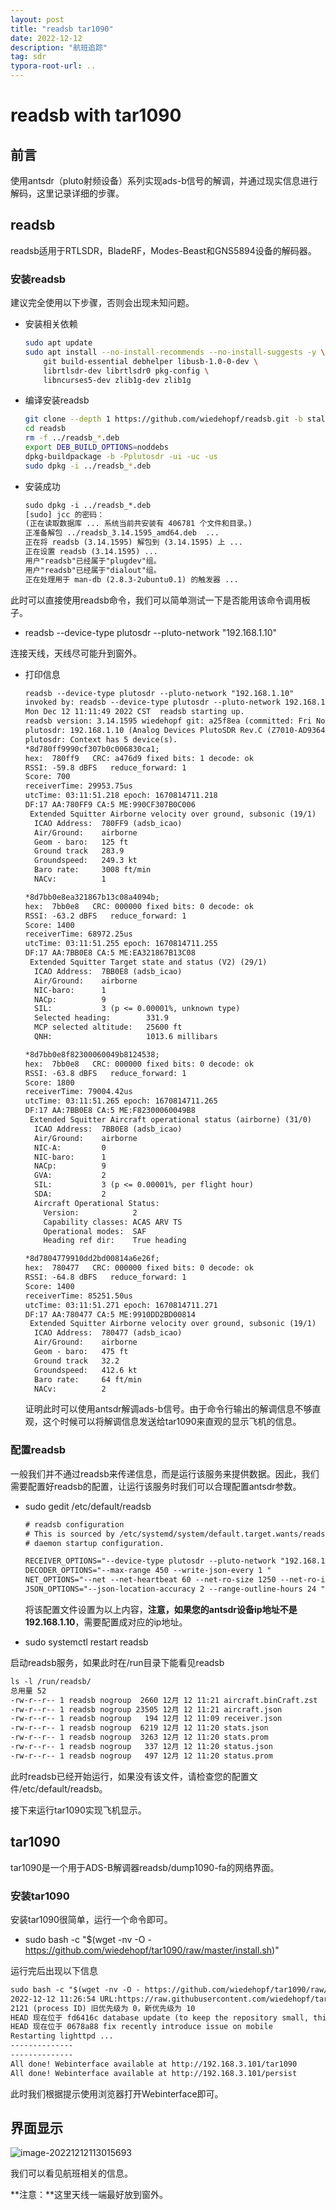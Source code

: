 ```yaml
---
layout: post
title: "readsb tar1090"
date: 2022-12-12
description: "航班追踪"
tag: sdr
typora-root-url: ..
---
```




# readsb with tar1090

## 前言

使用antsdr（pluto射频设备）系列实现ads-b信号的解调，并通过现实信息进行解码，这里记录详细的步骤。

## readsb

readsb适用于RTLSDR，BladeRF，Modes-Beast和GNS5894设备的解码器。

### 安装readsb

建议完全使用以下步骤，否则会出现未知问题。

- 安装相关依赖

  ```sh
  sudo apt update
  sudo apt install --no-install-recommends --no-install-suggests -y \
      git build-essential debhelper libusb-1.0-0-dev \
      librtlsdr-dev librtlsdr0 pkg-config \
      libncurses5-dev zlib1g-dev zlib1g
  ```

- 编译安装readsb

  ```sh 
  git clone --depth 1 https://github.com/wiedehopf/readsb.git -b stale
  cd readsb
  rm -f ../readsb_*.deb
  export DEB_BUILD_OPTIONS=noddebs
  dpkg-buildpackage -b -Pplutosdr -ui -uc -us
  sudo dpkg -i ../readsb_*.deb
  ```

- 安装成功

  ```txt
  sudo dpkg -i ../readsb_*.deb
  [sudo] jcc 的密码： 
  (正在读取数据库 ... 系统当前共安装有 406781 个文件和目录。)
  正准备解包 ../readsb_3.14.1595_amd64.deb  ...
  正在将 readsb (3.14.1595) 解包到 (3.14.1595) 上 ...
  正在设置 readsb (3.14.1595) ...
  用户"readsb"已经属于"plugdev"组。
  用户"readsb"已经属于"dialout"组。
  正在处理用于 man-db (2.8.3-2ubuntu0.1) 的触发器 ...
  ```

  

此时可以直接使用readsb命令，我们可以简单测试一下是否能用该命令调用板子。

- readsb --device-type plutosdr --pluto-network "192.168.1.10"

连接天线，天线尽可能升到窗外。

- 打印信息

  ```txt
  readsb --device-type plutosdr --pluto-network "192.168.1.10"
  invoked by: readsb --device-type plutosdr --pluto-network 192.168.1.10
  Mon Dec 12 11:11:49 2022 CST  readsb starting up.
  readsb version: 3.14.1595 wiedehopf git: a25f8ea (committed: Fri Nov 11 18:19:32 2022 0100)
  plutosdr: 192.168.1.10 (Analog Devices PlutoSDR Rev.C (Z7010-AD9364)), serial=
  plutosdr: Context has 5 device(s).
  *8d780ff9990cf307b0c006830ca1;
  hex:  780ff9   CRC: a476d9 fixed bits: 1 decode: ok
  RSSI: -59.8 dBFS   reduce_forward: 1
  Score: 700
  receiverTime: 29953.75us
  utcTime: 03:11:51.218 epoch: 1670814711.218
  DF:17 AA:780FF9 CA:5 ME:990CF307B0C006
   Extended Squitter Airborne velocity over ground, subsonic (19/1)
    ICAO Address:  780FF9 (adsb_icao)
    Air/Ground:    airborne
    Geom - baro:   125 ft
    Ground track   283.9
    Groundspeed:   249.3 kt
    Baro rate:     3008 ft/min
    NACv:          1
  
  *8d7bb0e8ea321867b13c08a4094b;
  hex:  7bb0e8   CRC: 000000 fixed bits: 0 decode: ok
  RSSI: -63.2 dBFS   reduce_forward: 1
  Score: 1400
  receiverTime: 68972.25us
  utcTime: 03:11:51.255 epoch: 1670814711.255
  DF:17 AA:7BB0E8 CA:5 ME:EA321867B13C08
   Extended Squitter Target state and status (V2) (29/1)
    ICAO Address:  7BB0E8 (adsb_icao)
    Air/Ground:    airborne
    NIC-baro:      1
    NACp:          9
    SIL:           3 (p <= 0.00001%, unknown type)
    Selected heading:        331.9
    MCP selected altitude:   25600 ft
    QNH:                     1013.6 millibars
  
  *8d7bb0e8f82300060049b8124538;
  hex:  7bb0e8   CRC: 000000 fixed bits: 0 decode: ok
  RSSI: -63.8 dBFS   reduce_forward: 1
  Score: 1800
  receiverTime: 79004.42us
  utcTime: 03:11:51.265 epoch: 1670814711.265
  DF:17 AA:7BB0E8 CA:5 ME:F82300060049B8
   Extended Squitter Aircraft operational status (airborne) (31/0)
    ICAO Address:  7BB0E8 (adsb_icao)
    Air/Ground:    airborne
    NIC-A:         0
    NIC-baro:      1
    NACp:          9
    GVA:           2
    SIL:           3 (p <= 0.00001%, per flight hour)
    SDA:           2
    Aircraft Operational Status:
      Version:            2
      Capability classes: ACAS ARV TS 
      Operational modes:  SAF 
      Heading ref dir:    True heading
  
  *8d7804779910dd2bd00814a6e26f;
  hex:  780477   CRC: 000000 fixed bits: 0 decode: ok
  RSSI: -64.8 dBFS   reduce_forward: 1
  Score: 1400
  receiverTime: 85251.50us
  utcTime: 03:11:51.271 epoch: 1670814711.271
  DF:17 AA:780477 CA:5 ME:9910DD2BD00814
   Extended Squitter Airborne velocity over ground, subsonic (19/1)
    ICAO Address:  780477 (adsb_icao)
    Air/Ground:    airborne
    Geom - baro:   475 ft
    Ground track   32.2
    Groundspeed:   412.6 kt
    Baro rate:     64 ft/min
    NACv:          2
  ```

  

  证明此时可以使用antsdr解调ads-b信号。由于命令行输出的解调信息不够直观，这个时候可以将解调信息发送给tar1090来直观的显示飞机的信息。

### 配置readsb

一般我们并不通过readsb来传递信息，而是运行该服务来提供数据。因此，我们需要配置好readsb的配置，让运行该服务时我们可以合理配置antsdr参数。

- sudo gedit /etc/default/readsb

  ```txt
  # readsb configuration
  # This is sourced by /etc/systemd/system/default.target.wants/readsb.service as
  # daemon startup configuration.
  
  RECEIVER_OPTIONS="--device-type plutosdr --pluto-network "192.168.1.10" --gain 60"
  DECODER_OPTIONS="--max-range 450 --write-json-every 1 "
  NET_OPTIONS="--net --net-heartbeat 60 --net-ro-size 1250 --net-ro-interval 0.05 --net-ri-port 30001 --net-ro-port 30002 --net-sbs-port 30003 --net-bi-port 30004,30104 --net-bo-port 30005 --net-connector 192.168.3.101,30004,beast_out"
  JSON_OPTIONS="--json-location-accuracy 2 --range-outline-hours 24 "
  ```

  将该配置文件设置为以上内容，**注意，如果您的antsdr设备ip地址不是192.168.1.10**，需要配置成对应的ip地址。

- sudo systemctl restart readsb

启动readsb服务，如果此时在/run目录下能看见readsb

```txt
ls -l /run/readsb/
总用量 52
-rw-r--r-- 1 readsb nogroup  2660 12月 12 11:21 aircraft.binCraft.zst
-rw-r--r-- 1 readsb nogroup 23505 12月 12 11:21 aircraft.json
-rw-r--r-- 1 readsb nogroup   194 12月 12 11:09 receiver.json
-rw-r--r-- 1 readsb nogroup  6219 12月 12 11:20 stats.json
-rw-r--r-- 1 readsb nogroup  3263 12月 12 11:20 stats.prom
-rw-r--r-- 1 readsb nogroup   337 12月 12 11:20 status.json
-rw-r--r-- 1 readsb nogroup   497 12月 12 11:20 status.prom
```

此时readsb已经开始运行，如果没有该文件，请检查您的配置文件/etc/default/readsb。

接下来运行tar1090实现飞机显示。



## tar1090

tar1090是一个用于ADS-B解调器readsb/dump1090-fa的网络界面。

### 安装tar1090

安装tar1090很简单，运行一个命令即可。

- sudo bash -c "$(wget -nv -O - https://github.com/wiedehopf/tar1090/raw/master/install.sh)"

运行完后出现以下信息

```txt
sudo bash -c "$(wget -nv -O - https://github.com/wiedehopf/tar1090/raw/master/install.sh)"
2022-12-12 11:26:54 URL:https://raw.githubusercontent.com/wiedehopf/tar1090/master/install.sh [19270/19270] -> "-" [1]
2121 (process ID) 旧优先级为 0，新优先级为 10
HEAD 现在位于 fd6416c database update (to keep the repository small, this commit is replaced regularly)
HEAD 现在位于 0678a88 fix recently introduce issue on mobile
Restarting lighttpd ...
--------------
--------------
All done! Webinterface available at http://192.168.3.101/tar1090
All done! Webinterface available at http://192.168.3.101/persist

```

此时我们根据提示使用浏览器打开Webinterface即可。



## 界面显示

![image-20221212113015693](images//SDR/image-20221212113015693.png)

我们可以看见航班相关的信息。

**注意：**这里天线一端最好放到窗外。